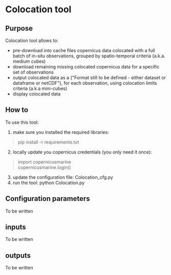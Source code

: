 # Colocation tool

## Purpose
Colocation tool allows to:
- pre-download into cache files copernicus data colocated with a full batch of in-situ observations, grouped by spatio-temporal criteria (a.k.a. medium cubes)
- download remaining missing colocated copernicus data for a specific set of observations
- output colocated data as a {"Format still to be defined - either dataset or dataframe or netCDF"}, for each observation, using colocation limits criteria (a.k.a mini-cubes)
- display colocated data

## How to
To use this tool:
1) make sure you installed the required libraries:<br>
> pip install -r requirements.txt
2) locally update you copernicus credentials (you only need it once):<br>
> import copernicusmarine <br> copernicusmarine.login()

3) update the configuration file: Colocation_cfg.py
4) run the tool:
python Colocation.py

## Configuration parameters
To be written

## inputs
To be written

## outputs
To be written
